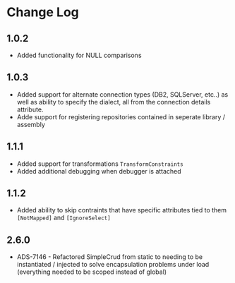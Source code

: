 # Change Log

## 1.0.2

- Added functionality for NULL comparisons

## 1.0.3

- Added support for alternate connection types (DB2, SQLServer, etc..) as well as ability to specify the dialect, all from the connection details attribute.
- Adde support for registering repositories contained in seperate library / assembly

## 1.1.1

- Added support for transformations `TransformConstraints`
- Added additional debugging when debugger is attached

## 1.1.2

- Added ability to skip contraints that have specific attributes tied to them `[NotMapped]` and `[IgnoreSelect]`

## 2.6.0

- ADS-7146 - Refactored SimpleCrud from static to needing to be instantiated / injected to solve encapsulation problems under load (everything needed to be scoped instead of global)

